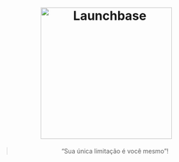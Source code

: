  <h1 align="center">
    <img alt="Launchbase" src="https://storage.googleapis.com/golden-wind/bootcamp-launchbase/logo.png" width="300px" />
</h1>

<blockquote align="center">“Sua única limitação é você mesmo”!</blockquote>
